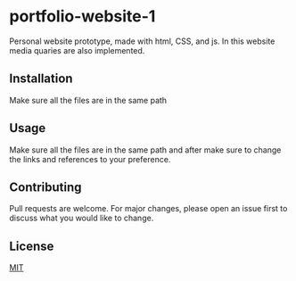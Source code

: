 # portfolio-website-1

Personal website prototype, made with html, CSS, and js.
In this website media quaries are also implemented. 

## Installation

Make sure all the files are in the same path

## Usage

Make sure all the files are in the same path and after make sure to change the links and references to your preference.

## Contributing

Pull requests are welcome. For major changes, please open an issue first to discuss what you would like to change.

## License

[MIT](https://choosealicense.com/licenses/mit/)
